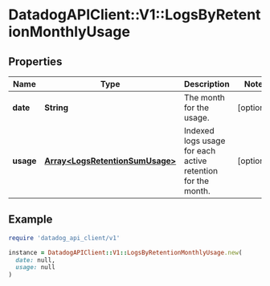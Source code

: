 # DatadogAPIClient::V1::LogsByRetentionMonthlyUsage

## Properties

| Name      | Type                                                               | Description                                                 | Notes      |
| --------- | ------------------------------------------------------------------ | ----------------------------------------------------------- | ---------- |
| **date**  | **String**                                                         | The month for the usage.                                    | [optional] |
| **usage** | [**Array&lt;LogsRetentionSumUsage&gt;**](LogsRetentionSumUsage.md) | Indexed logs usage for each active retention for the month. | [optional] |

## Example

```ruby
require 'datadog_api_client/v1'

instance = DatadogAPIClient::V1::LogsByRetentionMonthlyUsage.new(
  date: null,
  usage: null
)
```
